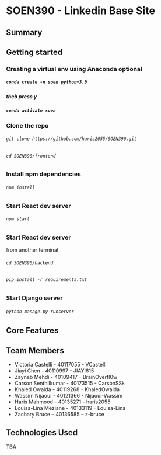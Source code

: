 # SOEN390 - Linkedin Base Site

## Summary

## Getting started

### Creating a virtual env using Anaconda **optional**
#####  `conda create -n soen python=3.9`
##### theb press y
#####  `conda activate soen`



### Clone the repo
###### `git clone https://github.com/haris2055/SOEN390.git`
###### `cd SOEN390/frontend`

### Install npm dependencies
###### `npm install`

### Start React dev server
###### `npm start`

### Start React dev server
from another terminal
###### `cd SOEN390/backend`
###### `pip install -r requirements.txt`

### Start Django server
###### `python manage.py runserver`


## Core Features

## Team Members
- Victoria Castelli - 40117055 - VCastelli 
- Jiayi Chen - 40110997 - JIAYI615
- Zayneb Mehdi - 40109417 - BrainOverfl0w
- Carson Senthilkumar - 40173515 - CarsonSSk
- Khaled Owaida - 40119268 - KhaledOwaida
- Wassim Nijaoui - 40121366 - Nijaoui-Wassim
- Haris Mahmood - 40135271 - haris2055
- Louisa-Lina Meziane - 40133119 - Louisa-Lina
- Zachary Bruce – 40136585 – z-bruce

## Technologies Used

  TBA


